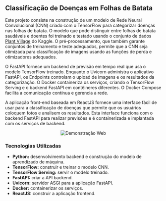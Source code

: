## Classificação de Doenças em Folhas de Batata

Este projeto consiste na construção de um modelo de Rede Neural Convolucional (CNN) criado com o TensorFlow para categorizar doenças nas folhas de batata. O modelo que pode distinguir entre folhas de batata saudáveis e doentes foi treinado e testado usando o conjunto de dados [Plant Village](https://www.kaggle.com/datasets/arjuntejaswi/plant-village) do Kaggle. O pré-processamento, que também garante conjuntos de treinamento e teste adequados, permite que a CNN seja otimizada para classificação de imagens usando as funções de perda e otimizadores adequados.

O FastAPI fornece um backend de previsão em tempo real que usa o modelo TensorFlow treinado. Enquanto o Uvicorn administra o aplicativo FastAPI, os Endpoints controlam o upload de imagens e os resultados da categorização. O Docker containeriza os serviços, criando o TensorFlow Serving e o backend FastAPI em contêineres diferentes. O Docker Compose facilita a comunicação contínua e gerencia a rede.

A aplicação front-end baseada em ReactJS fornece uma interface fácil de usar para a classificação de doenças que permite que os usuários coloquem fotos e analisem os resultados. Esta interface funciona com o backend FastAPI para realizar previsões e é containerizada e implantada com os serviços de backend.

<center>

![Demonstração Web](assets/potato-disease-home-page.gif "Demonstração Web")

</center>

### Tecnologias Utilizadas

- **Python:** desenvolvimento backend e construção do modelo de aprendizado de máquina.
- **TensorFlow:** construir e treinar o modelo CNN.
- **TensorFlow Serving:** servir o modelo treinado.
- **FastAPI:** criar a API backend.
- **Uvicorn:** servidor ASGI para a aplicação FastAPI.
- **Docker:** containerizar os serviços.
- **ReactJS:** construir a aplicação frontend.
